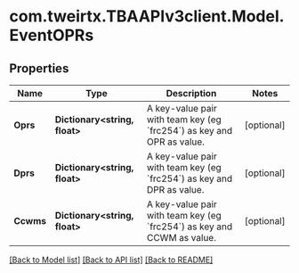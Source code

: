
# com.tweirtx.TBAAPIv3client.Model.EventOPRs

## Properties

Name | Type | Description | Notes
------------ | ------------- | ------------- | -------------
**Oprs** | **Dictionary&lt;string, float&gt;** | A key-value pair with team key (eg &#x60;frc254&#x60;) as key and OPR as value. | [optional] 
**Dprs** | **Dictionary&lt;string, float&gt;** | A key-value pair with team key (eg &#x60;frc254&#x60;) as key and DPR as value. | [optional] 
**Ccwms** | **Dictionary&lt;string, float&gt;** | A key-value pair with team key (eg &#x60;frc254&#x60;) as key and CCWM as value. | [optional] 

[[Back to Model list]](../README.md#documentation-for-models)
[[Back to API list]](../README.md#documentation-for-api-endpoints)
[[Back to README]](../README.md)


